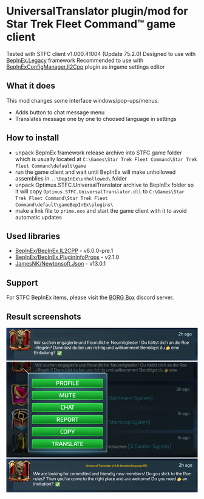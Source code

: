 # UniversalTranslator plugin/mod for Star Trek Fleet Command™ game client
Tested with STFC client v1.000.41004 (Update 75.2.0)
Designed to use with [BepInEx.Legacy](https://github.com/Plurimus/BepInEx.Legacy) framework
Recommended to use with [BepInExConfigManager.Il2Cpp](https://github.com/sinai-dev/BepInExConfigManager) plugin as ingame settings editor

## What it does
This mod changes some interface windows/pop-ups/menus:
- Adds button to chat message menu
- Translates message one by one to choosed language in settings
  
## How to install
- unpack BepInEx framework release archive into STFC game folder which is usually located at `C:\Games\Star Trek Fleet Command\Star Trek Fleet Command\default\game`
- run the game client and wait until BepInEx will make unhollowed assemblies in `..\BepInEx\unhollowed\` folder
- unpack Optimus.STFC.UniversalTranslator archive to BepInEx folder so it will copy `Optimus.STFC.UniversalTranslator.dll` to `C:\Games\Star Trek Fleet Command\Star Trek Fleet Command\default\gameBepInEx\plugins\`
- make a link file to `prime.exe` and start the game client with it to avoid automatic updates 

## Used libraries
- [BepInEx/BepInEx.IL2CPP](https://nuget.bepinex.dev/packages/BepInEx.IL2CPP) - v6.0.0-pre.1
- [BepInEx/BepInEx.PluginInfoProps](https://nuget.bepinex.dev/packages/BepInEx.PluginInfoProps) - v2.1.0
- [JamesNK/Newtonsoft.Json](https://github.com/JamesNK/Newtonsoft.Json) - v13.0.1

## Support
For STFC BepInEx items, please visit the [BORG Box](https://discord.gg/8MRcfserGH) discord server.

## Result screenshots
![UniversalTranslator1](UniversalTranslator_before.png)
![UniversalTranslator2](UniversalTranslator1.png)
![UniversalTranslator3](UniversalTranslator_after.png)


